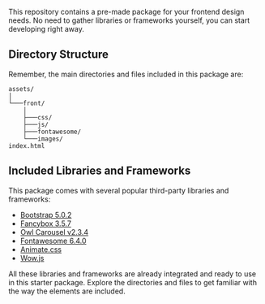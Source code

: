 
This repository contains a pre-made package for your frontend design needs. No need to gather libraries or frameworks yourself, you can start developing right away.

## Directory Structure

Remember, the main directories and files included in this package are:

```plaintext
assets/
│
└───front/
    │
    ├───css/
    ├───js/
    ├───fontawesome/
    └───images/
index.html
```


## Included Libraries and Frameworks

This package comes with several popular third-party libraries and frameworks:

* [Bootstrap 5.0.2](https://getbootstrap.com/)
* [Fancybox 3.5.7](https://fancyapps.com/fancybox/3/)
* [Owl Carousel v2.3.4](https://owlcarousel2.github.io/OwlCarousel2/)
* [Fontawesome 6.4.0](https://fontawesome.com/)
* [Animate.css](https://animate.style/)
* [Wow.js](https://wowjs.uk/)

All these libraries and frameworks are already integrated and ready to use in this starter package. Explore the directories and files to get familiar with the way the elements are included.

